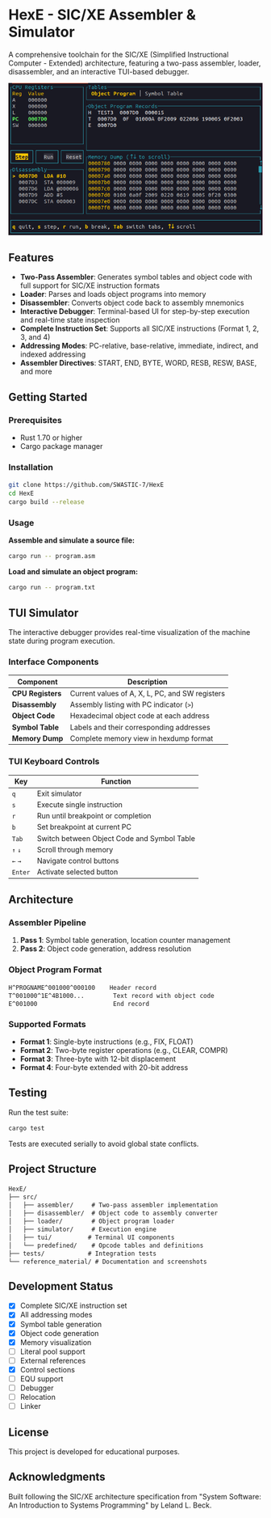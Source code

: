 # HexE - SIC/XE Assembler & Simulator

A comprehensive toolchain for the SIC/XE (Simplified Instructional Computer - Extended) architecture, featuring a two-pass assembler, loader, disassembler, and an interactive TUI-based debugger.

![TUI Simulator](reference_material/tui_small.png)

## Features

- **Two-Pass Assembler**: Generates symbol tables and object code with full support for SIC/XE instruction formats
- **Loader**: Parses and loads object programs into memory
- **Disassembler**: Converts object code back to assembly mnemonics
- **Interactive Debugger**: Terminal-based UI for step-by-step execution and real-time state inspection
- **Complete Instruction Set**: Supports all SIC/XE instructions (Format 1, 2, 3, and 4)
- **Addressing Modes**: PC-relative, base-relative, immediate, indirect, and indexed addressing
- **Assembler Directives**: START, END, BYTE, WORD, RESB, RESW, BASE, and more

## Getting Started

### Prerequisites

- Rust 1.70 or higher
- Cargo package manager

### Installation

```bash
git clone https://github.com/SWASTIC-7/HexE
cd HexE
cargo build --release
```

### Usage

**Assemble and simulate a source file:**
```bash
cargo run -- program.asm
```

**Load and simulate an object program:**
```bash
cargo run -- program.txt
```

## TUI Simulator

The interactive debugger provides real-time visualization of the machine state during program execution.

### Interface Components

| Component | Description |
|-----------|-------------|
| **CPU Registers** | Current values of A, X, L, PC, and SW registers |
| **Disassembly** | Assembly listing with PC indicator (`>`) |
| **Object Code** | Hexadecimal object code at each address |
| **Symbol Table** | Labels and their corresponding addresses |
| **Memory Dump** | Complete memory view in hexdump format |

### TUI Keyboard Controls

| Key | Function |
|-----|----------|
| `q` | Exit simulator |
| `s` | Execute single instruction |
| `r` | Run until breakpoint or completion |
| `b` | Set breakpoint at current PC |
| `Tab` | Switch between Object Code and Symbol Table |
| `↑` `↓` | Scroll through memory |
| `←` `→` | Navigate control buttons |
| `Enter` | Activate selected button |

## Architecture

### Assembler Pipeline

1. **Pass 1**: Symbol table generation, location counter management
2. **Pass 2**: Object code generation, address resolution

### Object Program Format

```
H^PROGNAME^001000^000100    Header record
T^001000^1E^4B1000...        Text record with object code
E^001000                     End record
```

### Supported Formats

- **Format 1**: Single-byte instructions (e.g., FIX, FLOAT)
- **Format 2**: Two-byte register operations (e.g., CLEAR, COMPR)
- **Format 3**: Three-byte with 12-bit displacement
- **Format 4**: Four-byte extended with 20-bit address

## Testing

Run the test suite:
```bash
cargo test
```

Tests are executed serially to avoid global state conflicts.

## Project Structure

```
HexE/
├── src/
│   ├── assembler/     # Two-pass assembler implementation
│   ├── disassembler/  # Object code to assembly converter
│   ├── loader/        # Object program loader
│   ├── simulator/     # Execution engine
│   ├── tui/          # Terminal UI components
│   └── predefined/    # Opcode tables and definitions
├── tests/            # Integration tests
└── reference_material/ # Documentation and screenshots
```

## Development Status

- [x] Complete SIC/XE instruction set
- [x] All addressing modes
- [x] Symbol table generation
- [x] Object code generation
- [x] Memory visualization
- [ ] Literal pool support
- [ ] External references
- [x] Control sections
- [ ] EQU support
- [ ] Debugger
- [ ] Relocation
- [ ] Linker

## License

This project is developed for educational purposes.

## Acknowledgments

Built following the SIC/XE architecture specification from "System Software: An Introduction to Systems Programming" by Leland L. Beck.